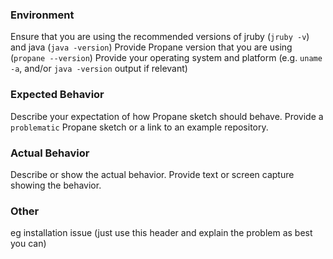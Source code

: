 <!--
This is a simple template for filing Propane issues.

Please help us help you by providing the information below.

Text inside XML comment tags will not be shown in your report.
-->

### Environment

Ensure that you are using the recommended versions of jruby (`jruby -v`) and java (`java -version`) 
Provide Propane version that you are using (`propane --version`)
Provide your operating system and platform (e.g. `uname -a`, and/or `java -version` output if relevant)

### Expected Behavior

Describe your expectation of how Propane sketch should behave.
Provide a `problematic` Propane sketch or a link to an example repository.

### Actual Behavior

Describe or show the actual behavior.
Provide text or screen capture showing the behavior.

### Other

eg installation issue (just use this header and explain the problem as best you can)
